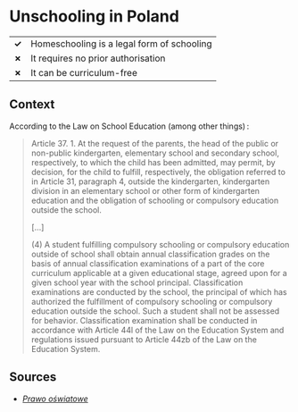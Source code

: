# Unschooling in Poland
| | |
|-|-|
| __✓__ | Homeschooling is a legal form of schooling |
| __✗__ | It requires no prior authorisation |
| __✗__ | It can be curriculum-free |

## Context

According to the Law on School Education (among other things) :
> Article 37. 1. At the request of the parents, the head of the public or non-public kindergarten,
> elementary school and secondary school, respectively, to which the child has been admitted, may permit, by decision, for the child to fulfill,
> respectively, the obligation referred to in Article 31, paragraph 4, outside the kindergarten,
> kindergarten division in an elementary school or other form of kindergarten education and the obligation of schooling
> or compulsory education outside the school.
> 
> […]
> 
> (4) A student fulfilling compulsory schooling or compulsory education outside of school shall obtain annual classification grades
> on the basis of annual classification examinations of a part of the core curriculum applicable at a given educational stage,
> agreed upon for a given school year with the school principal. Classification examinations are conducted by the school,
> the principal of which has authorized the fulfillment of compulsory schooling or compulsory education outside the school.
> Such a student shall not be assessed for behavior. Classification examination shall be conducted in accordance with Article 44l
> of the Law on the Education System and regulations issued pursuant to Article 44zb of the Law on the Education System.

## Sources

* [_Prawo oświatowe_](https://www.ilo.org/dyn/natlex/docs/ELECTRONIC/105967/129708/F-1005947424/D20170059.pdf)
